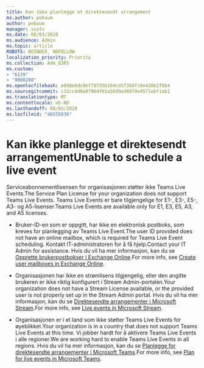 ```yaml
---
title: Kan ikke planlegge et direktesendt arrangement
ms.author: pebaum
author: pebaum
manager: scotv
ms.date: 08/03/2020
ms.audience: Admin
ms.topic: article
ROBOTS: NOINDEX, NOFOLLOW
localization_priority: Priority
ms.collection: Adm_O365
ms.custom:
- "6139"
- "9000208"
ms.openlocfilehash: e898e6dc0e779735b104cd5f304fc9e438b2f9b4
ms.sourcegitcommit: c32ccdd6e87964f01a56d9a36070e4571ebf1ab1
ms.translationtype: MT
ms.contentlocale: nb-NO
ms.lasthandoff: 08/03/2020
ms.locfileid: "46555636"
---
```

# <a name="unable-to-schedule-a-live-event"></a><span data-ttu-id="0eef4-102">Kan ikke planlegge et direktesendt arrangement</span><span class="sxs-lookup"><span data-stu-id="0eef4-102">Unable to schedule a live event</span></span>

<span data-ttu-id="0eef4-103">Serviceabonnementlisensen for organisasjonen støtter ikke Teams Live Events.</span><span class="sxs-lookup"><span data-stu-id="0eef4-103">The Service Plan License for your organization does not support Teams Live Events.</span></span> <span data-ttu-id="0eef4-104">Teams Live Events er bare tilgjengelige for E1-, E3-, E5-, A3- og A5-lisenser.</span><span class="sxs-lookup"><span data-stu-id="0eef4-104">Teams Live Events are available only for E1, E3, E5, A3, and A5 licenses.</span></span>

- <span data-ttu-id="0eef4-105">Bruker-ID-en som er oppgitt, har ikke en elektronisk postboks, som kreves for planlegging av Teams Live Event.</span><span class="sxs-lookup"><span data-stu-id="0eef4-105">The user ID provided does not have an online mailbox, which is required for Teams Live Event scheduling.</span></span> <span data-ttu-id="0eef4-106">Kontakt IT-administratoren for å få hjelp.</span><span class="sxs-lookup"><span data-stu-id="0eef4-106">Contact your IT Admin for assistance.</span></span> <span data-ttu-id="0eef4-107">Hvis du vil ha mer informasjon, kan du se [Opprette brukerpostbokser i Exchange Online](https://docs.microsoft.com/exchange/recipients-in-exchange-online/create-user-mailboxes).</span><span class="sxs-lookup"><span data-stu-id="0eef4-107">For more info, see [Create user mailboxes in Exchange Online](https://docs.microsoft.com/exchange/recipients-in-exchange-online/create-user-mailboxes).</span></span>

- <span data-ttu-id="0eef4-108">Organisasjonen har ikke en strømlisens tilgjengelig, eller den angitte brukeren er ikke riktig konfigurert i Stream Admin-portalen.</span><span class="sxs-lookup"><span data-stu-id="0eef4-108">Your organization does not have a Stream License available, or the provided user is not properly set up in the Stream Admin portal.</span></span> <span data-ttu-id="0eef4-109">Hvis du vil ha mer informasjon, kan du se [Direktesendte arrangementer i Microsoft Stream](https://docs.microsoft.com/stream/live-event-overview).</span><span class="sxs-lookup"><span data-stu-id="0eef4-109">For more info, see [Live events in Microsoft Stream](https://docs.microsoft.com/stream/live-event-overview).</span></span>

- <span data-ttu-id="0eef4-110">Organisasjonen er i et land som ikke støtter Teams Live Events for øyeblikket.</span><span class="sxs-lookup"><span data-stu-id="0eef4-110">Your organization is in a country that does not support Teams Live Events at this time.</span></span> <span data-ttu-id="0eef4-111">Vi jobber hardt for å aktivere Teams Live Events i alle regioner.</span><span class="sxs-lookup"><span data-stu-id="0eef4-111">We are working hard to enable Teams Live Events in all regions.</span></span> <span data-ttu-id="0eef4-112">Hvis du vil ha mer informasjon, kan du se [Planlegge for direktesendte arrangementer i Microsoft Teams](https://docs.microsoft.com/microsoftteams/teams-live-events/plan-for-teams-live-events).</span><span class="sxs-lookup"><span data-stu-id="0eef4-112">For more info, see [Plan for live events in Microsoft Teams](https://docs.microsoft.com/microsoftteams/teams-live-events/plan-for-teams-live-events).</span></span>
